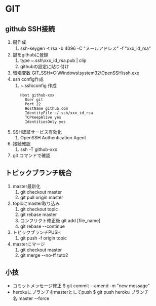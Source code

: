 # GIT

## github SSH接続

1. 鍵作成
   1. ssh-keygen -t rsa -b 4096 -C "メールアドレス" -f "xxx_id_rsa"
2. 鍵をgithubに登録
   1. type ~\.ssh\xxx_id_rsa.pub | clip
   2. githubの設定に貼り付け
3. 環境変数 GIT_SSH=C:\Windows\system32\OpenSSH\ssh.exe
4. ssh config作成
   1. ~\.ssh\config 作成
      ```
      Host github-xxx
        User git
        Port 22
        HostName github.com
        IdentityFile ~/.ssh/xxx_id_rsa
        TCPKeepAlive yes
        IdentitiesOnly yes
      ```
5. SSH認証サービス有効化
   1. OpenSSH Authentication Agent
6. 接続確認
   1. ssh -T github-xxx
7. git コマンドで確認

## トピックブランチ統合

1. master最新化
   1. git checkout master
   2. git pull origin master
2. topicにmaster取り込み
   1. git checkout topic
   2. git rebase master
   3. コンフリクト修正後 git add [file_name]
   4. git rebase --continue
3. トピックブランチPUSH
   1. git push -f origin topic
4. masterにマージ
   1. git checkout master
   2. git merge --no-ff tuto2

## 小技

- コミットメッセージ修正
  $ git commit --amend -m "new message"
- herokuにブランチをmasterとしてpush
  $ git push heroku ブランチ名:master --force
